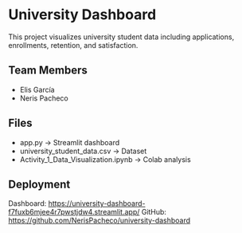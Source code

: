 # University Dashboard

This project visualizes university student data including applications, enrollments, retention, and satisfaction.

## Team Members
- Elis García
- Neris Pacheco

## Files
- app.py → Streamlit dashboard
- university_student_data.csv → Dataset
- Activity_1_Data_Visualization.ipynb → Colab analysis

## Deployment
Dashboard: https://university-dashboard-f7fuxb6mjee4r7pwstjdw4.streamlit.app/
GitHub: https://github.com/NerisPacheco/university-dashboard

